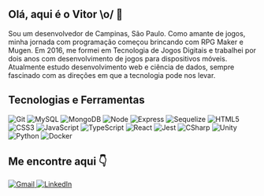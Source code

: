 ## Olá, aqui é o Vitor \o/ 👋
Sou um desenvolvedor de Campinas, São Paulo. Como amante de jogos, minha jornada com programação começou brincando com RPG Maker e Mugen. Em 2016, me formei em Tecnologia de Jogos Digitais e trabalhei por dois anos com desenvolvimento de jogos para dispositivos móveis. Atualmente estudo desenvolvimento web e ciência de dados, sempre fascinado com as direções em que a tecnologia pode nos levar.

## Tecnologias e Ferramentas
<div style="display: inline_block">
  <img alt="Git" src="https://img.shields.io/badge/GIT-E44C30?style=for-the-badge&logo=git&logoColor=white" />
  <img alt="MySQL" src="https://img.shields.io/badge/MySQL-005C84?style=for-the-badge&logo=mysql&logoColor=white" />
  <img alt="MongoDB" src="https://img.shields.io/badge/MongoDB-4EA94B?style=for-the-badge&logo=mongodb&logoColor=white" />
  <img alt="Node" src="https://img.shields.io/badge/Node.js-339933?style=for-the-badge&logo=nodedotjs&logoColor=white" />
  <img alt="Express" src="https://img.shields.io/badge/Express.js-000000?style=for-the-badge&logo=express&logoColor=white" />
  <img alt="Sequelize" src="https://img.shields.io/badge/Sequelize-52B0E7?style=for-the-badge&logo=Sequelize&logoColor=white" />
  <img alt="HTML5" src="https://img.shields.io/badge/HTML5-E34F26?style=for-the-badge&logo=html5&logoColor=white" />
  <img alt="CSS3" src="https://img.shields.io/badge/CSS3-1572B6?style=for-the-badge&logo=css3&logoColor=white" />
  <img alt="JavaScript" src="https://img.shields.io/badge/JavaScript-323330?style=for-the-badge&logo=javascript&logoColor=F7DF1E" />
  <img alt="TypeScript" src="https://img.shields.io/badge/TypeScript-007ACC?style=for-the-badge&logo=typescript&logoColor=white" />
  <img alt="React" src="https://img.shields.io/badge/React-20232A?style=for-the-badge&logo=react&logoColor=61DAFB" />
  <img alt="Jest" src="https://img.shields.io/badge/Jest-C21325?style=for-the-badge&logo=jest&logoColor=white" />
  <img alt="CSharp" src="https://img.shields.io/badge/C%23-239120?style=for-the-badge&logo=c-sharp&logoColor=white" />
  <img alt="Unity" src="https://img.shields.io/badge/Unity-100000?style=for-the-badge&logo=unity&logoColor=white" />
  <img alt="Python" src="https://img.shields.io/badge/Python-FFD43B?style=for-the-badge&logo=python&logoColor=blue" />
  <img alt="Docker" src="https://img.shields.io/badge/Docker-2CA5E0?style=for-the-badge&logo=docker&logoColor=white" />
</div>


## Me encontre aqui 👇
<div>
  <a href="mailto:vmelo.contato@gmail.com" target="_blank">
    <img alt="Gmail" src="https://img.shields.io/badge/Gmail-D14836?style=for-the-badge&logo=gmail&logoColor=white" />
  </a>
  <a href="https://www.linkedin.com/in/tormelo/" target="_blank">
    <img alt="LinkedIn" src="https://img.shields.io/badge/LinkedIn-0077B5?style=for-the-badge&logo=linkedin&logoColor=white" />
  </a>
</div>
